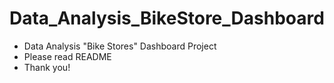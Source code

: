 # Data_Analysis_BikeStore_Dashboard
- Data Analysis "Bike Stores" Dashboard Project
- Please read README
- Thank you!
